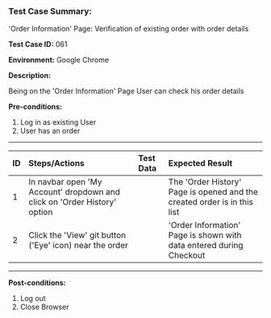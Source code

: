 
### Test Case Summary:

'Order Information' Page: Verification of existing order with order details

**Test Case ID:** 061

**Environment:** Google Chrome

**Description:**

Being on the 'Order Information' Page User can check his order details 

**Pre-conditions:**
1. Log in as existing User 
2. User has an order 
---

|      ID       | Steps/Actions |  Test Data  | Expected Result |
| ------------- |:------------- | :---------  | :-------------- |
|       1       | In navbar open 'My Account' dropdown and click on 'Order History' option |             | The 'Order History' Page is opened and the created order is in this list |
|       2       | Click the 'View' git button ('Eye' icon) near the order |             | 'Order Information' Page is shown with data entered during Checkout |

---

**Post-conditions:**
1. Log out
2. Close Browser
